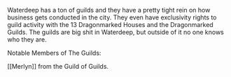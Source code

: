 Waterdeep has a ton of guilds and they have a pretty tight rein on how business gets conducted in the city. They even have exclusivity rights to guild activity with the 13 Dragonmarked Houses and the Dragonmarked Guilds. The guilds are big shit in Waterdeep, but outside of it no one knows who they are.

Notable Members of The Guilds:

[[Merlyn]] from the Guild of Guilds.